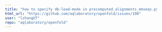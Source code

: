 ```yaml
---
title: "how to specify db-load-mode in precomputed_alignments_mmseqs.py"
html_url: "https://github.com/aqlaboratory/openfold/issues/190"
user: "lzhangUT"
repo: "aqlaboratory/openfold"
---
```



